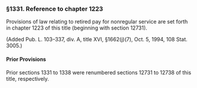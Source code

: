 ### §1331. Reference to chapter 1223 ###

Provisions of law relating to retired pay for nonregular service are set forth in chapter 1223 of this title (beginning with section 12731).

(Added Pub. L. 103–337, div. A, title XVI, §1662(j)(7), Oct. 5, 1994, 108 Stat. 3005.)

#### Prior Provisions ####

Prior sections 1331 to 1338 were renumbered sections 12731 to 12738 of this title, respectively.